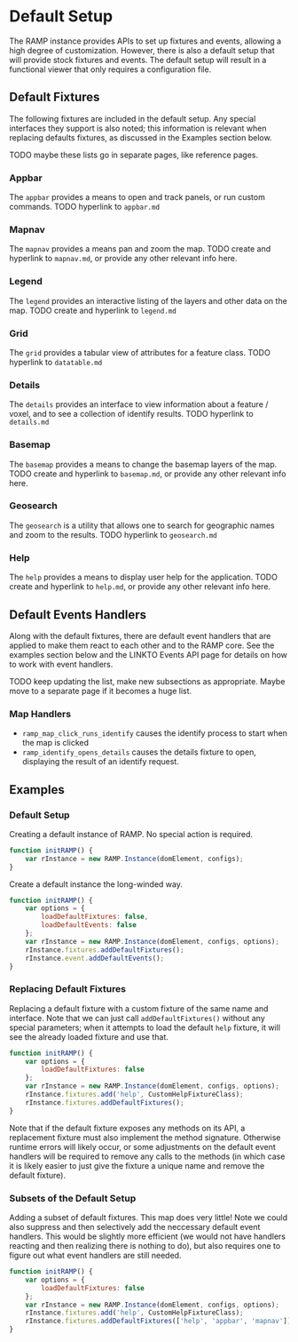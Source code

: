 # Default Setup

The RAMP instance provides APIs to set up fixtures and events, allowing a high degree of customization. However, there is also a default setup that will provide stock fixtures and events. The default setup will result in a functional viewer that only requires a configuration file.

## Default Fixtures

The following fixtures are included in the default setup.  Any special interfaces they support is also noted; this information is relevant when replacing defaults fixtures, as discussed in the Examples section below.

TODO maybe these lists go in separate pages, like reference pages.

### Appbar

The `appbar` provides a means to open and track panels, or run custom commands. TODO hyperlink to `appbar.md`

### Mapnav

The `mapnav` provides a means pan and zoom the map. TODO create and hyperlink to `mapnav.md`, or provide any other relevant info here.

### Legend

The `legend` provides an interactive listing of the layers and other data on the map. TODO create and hyperlink to `legend.md`

### Grid

The `grid` provides a tabular view of attributes for a feature class. TODO hyperlink to `datatable.md`

### Details

The `details` provides an interface to view information about a feature / voxel, and to see a collection of identify results. TODO hyperlink to `details.md`

### Basemap

The `basemap` provides a means to change the basemap layers of the map. TODO create and hyperlink to `basemap.md`, or provide any other relevant info here.

### Geosearch

The `geosearch` is a utility that allows one to search for geographic names and zoom to the results. TODO hyperlink to `geosearch.md`

### Help

The `help` provides a means to display user help for the application. TODO create and hyperlink to `help.md`, or provide any other relevant info here.

## Default Events Handlers

Along with the default fixtures, there are default event handlers that are applied to make them react to each other and to the RAMP core. See the examples section below and the LINKTO Events API page for details on how to work with event handlers.

TODO keep updating the list, make new subsections as appropriate. Maybe move to a separate page if it becomes a huge list.

### Map Handlers

- `ramp_map_click_runs_identify` causes the identify process to start when the map is clicked
- `ramp_identify_opens_details` causes the details fixture to open, displaying the result of an identify request.

## Examples

### Default Setup

Creating a default instance of RAMP. No special action is required.

```js
function initRAMP() {
    var rInstance = new RAMP.Instance(domElement, configs);
}
```

Create a default instance the long-winded way.

```js
function initRAMP() {
    var options = {
        loadDefaultFixtures: false,
        loadDefaultEvents: false
    };
    var rInstance = new RAMP.Instance(domElement, configs, options);
    rInstance.fixtures.addDefaultFixtures();
    rInstance.event.addDefaultEvents();
}
```

### Replacing Default Fixtures

Replacing a default fixture with a custom fixture of the same name and interface. Note that we can just call `addDefaultFixtures()` without any special parameters; when it attempts to load the default `help` fixture, it will see the already loaded fixture and use that.

```js
function initRAMP() {
    var options = {
        loadDefaultFixtures: false
    };
    var rInstance = new RAMP.Instance(domElement, configs, options);
    rInstance.fixtures.add('help', CustomHelpFixtureClass);
    rInstance.fixtures.addDefaultFixtures();
}
```

Note that if the default fixture exposes any methods on its API, a replacement fixture must also implement the method signature. Otherwise runtime errors will likely occur, or some adjustments on the default event handlers will be required to remove any calls to the methods (in which case it is likely easier to just give the fixture a unique name and remove the default fixture).

### Subsets of the Default Setup

Adding a subset of default fixtures. This map does very little! Note we could also suppress and then selectively add the neccessary default event handlers. This would be slightly more efficient (we would not have handlers reacting and then realizing there is nothing to do), but also requires one to figure out what event handlers are still needed.

```js
function initRAMP() {
    var options = {
        loadDefaultFixtures: false
    };
    var rInstance = new RAMP.Instance(domElement, configs, options);
    rInstance.fixtures.add('help', CustomHelpFixtureClass);
    rInstance.fixtures.addDefaultFixtures(['help', 'appbar', 'mapnav']);
}
```
